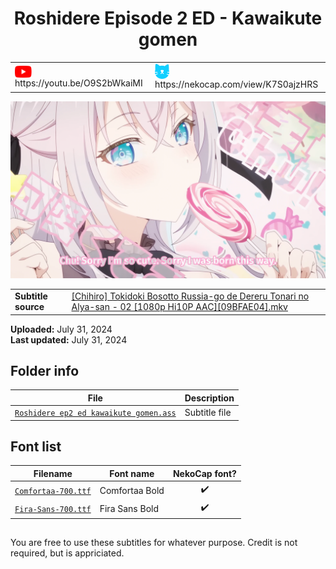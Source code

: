 
<h1 align='center'>Roshidere Episode 2 ED - Kawaikute gomen</h1>

<table align='center'>
    <tr>
        <td> <img src='../.img/youtube.svg' alt='YouTube' width=27 align='center'> &nbsp https://youtu.be/O9S2bWkaiMI </td>
        <td> <img src='../.img/nekocap.svg' alt='NekoCap' width=23 align='center'> &nbsp https://nekocap.com/view/K7S0ajzHRS </td>
    </tr>
</table>

[![](./preview.webp)](https://www.youtube.com/watch?v=O9S2bWkaiMI&nekocap=K7S0ajzHRS)

<table align='center'>
    <tr>
        <!-- Translation -->
        <td><b>Subtitle source</b></td>
        <!--  [[Chihiro] Tokidoki Bosotto Russia-go de Dereru Tonari no Alya-san - 02 [1080p Hi10P AAC][09BFAE04].mkv](https://nyaa.si/view/1847496) -->
        <td><a href="https://nyaa.si/view/1847496">[Chihiro] Tokidoki Bosotto Russia-go de Dereru Tonari no Alya-san - 02 [1080p Hi10P AAC][09BFAE04].mkv</a></td>
    </tr>
</table>

**Uploaded:** July 31, 2024  
**Last updated:** July 31, 2024

<!-- Description goes here -->

## Folder info

| File | Description |
| ---- | ----------- |
[`Roshidere ep2 ed kawaikute gomen.ass`](Roshidere%20ep2%20ed%20kawaikute%20gomen.ass) | Subtitle file |

## Font list

| Filename | Font name | NekoCap font? |
| ---- | ---- | :--: |
 [`Comfortaa-700.ttf`](https://github.com/abrokecube/subtitles-fonts/tree/main/NekoCap%20fonts/Comfortaa-700.ttf) | Comfortaa Bold | ✔️ |
 [`Fira-Sans-700.ttf`](https://github.com/abrokecube/subtitles-fonts/tree/main/NekoCap%20fonts/Fira-Sans-700.ttf) | Fira Sans Bold | ✔️ |

<!-- Permissions -->
## 
You are free to use these subtitles for whatever purpose. Credit is not required, but is appriciated.
